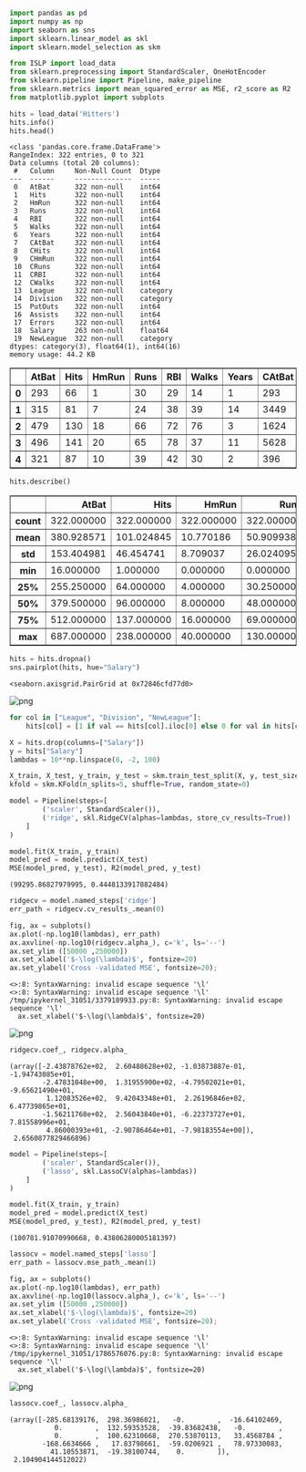 ```python
import pandas as pd
import numpy as np
import seaborn as sns
import sklearn.linear_model as skl
import sklearn.model_selection as skm

from ISLP import load_data
from sklearn.preprocessing import StandardScaler, OneHotEncoder
from sklearn.pipeline import Pipeline, make_pipeline
from sklearn.metrics import mean_squared_error as MSE, r2_score as R2
from matplotlib.pyplot import subplots
```


```python
hits = load_data('Hitters')
hits.info()
hits.head()
```

    <class 'pandas.core.frame.DataFrame'>
    RangeIndex: 322 entries, 0 to 321
    Data columns (total 20 columns):
     #   Column     Non-Null Count  Dtype   
    ---  ------     --------------  -----   
     0   AtBat      322 non-null    int64   
     1   Hits       322 non-null    int64   
     2   HmRun      322 non-null    int64   
     3   Runs       322 non-null    int64   
     4   RBI        322 non-null    int64   
     5   Walks      322 non-null    int64   
     6   Years      322 non-null    int64   
     7   CAtBat     322 non-null    int64   
     8   CHits      322 non-null    int64   
     9   CHmRun     322 non-null    int64   
     10  CRuns      322 non-null    int64   
     11  CRBI       322 non-null    int64   
     12  CWalks     322 non-null    int64   
     13  League     322 non-null    category
     14  Division   322 non-null    category
     15  PutOuts    322 non-null    int64   
     16  Assists    322 non-null    int64   
     17  Errors     322 non-null    int64   
     18  Salary     263 non-null    float64 
     19  NewLeague  322 non-null    category
    dtypes: category(3), float64(1), int64(16)
    memory usage: 44.2 KB





<div>
<style scoped>
    .dataframe tbody tr th:only-of-type {
        vertical-align: middle;
    }

    .dataframe tbody tr th {
        vertical-align: top;
    }

    .dataframe thead th {
        text-align: right;
    }
</style>
<table border="1" class="dataframe">
  <thead>
    <tr style="text-align: right;">
      <th></th>
      <th>AtBat</th>
      <th>Hits</th>
      <th>HmRun</th>
      <th>Runs</th>
      <th>RBI</th>
      <th>Walks</th>
      <th>Years</th>
      <th>CAtBat</th>
      <th>CHits</th>
      <th>CHmRun</th>
      <th>CRuns</th>
      <th>CRBI</th>
      <th>CWalks</th>
      <th>League</th>
      <th>Division</th>
      <th>PutOuts</th>
      <th>Assists</th>
      <th>Errors</th>
      <th>Salary</th>
      <th>NewLeague</th>
    </tr>
  </thead>
  <tbody>
    <tr>
      <th>0</th>
      <td>293</td>
      <td>66</td>
      <td>1</td>
      <td>30</td>
      <td>29</td>
      <td>14</td>
      <td>1</td>
      <td>293</td>
      <td>66</td>
      <td>1</td>
      <td>30</td>
      <td>29</td>
      <td>14</td>
      <td>A</td>
      <td>E</td>
      <td>446</td>
      <td>33</td>
      <td>20</td>
      <td>NaN</td>
      <td>A</td>
    </tr>
    <tr>
      <th>1</th>
      <td>315</td>
      <td>81</td>
      <td>7</td>
      <td>24</td>
      <td>38</td>
      <td>39</td>
      <td>14</td>
      <td>3449</td>
      <td>835</td>
      <td>69</td>
      <td>321</td>
      <td>414</td>
      <td>375</td>
      <td>N</td>
      <td>W</td>
      <td>632</td>
      <td>43</td>
      <td>10</td>
      <td>475.0</td>
      <td>N</td>
    </tr>
    <tr>
      <th>2</th>
      <td>479</td>
      <td>130</td>
      <td>18</td>
      <td>66</td>
      <td>72</td>
      <td>76</td>
      <td>3</td>
      <td>1624</td>
      <td>457</td>
      <td>63</td>
      <td>224</td>
      <td>266</td>
      <td>263</td>
      <td>A</td>
      <td>W</td>
      <td>880</td>
      <td>82</td>
      <td>14</td>
      <td>480.0</td>
      <td>A</td>
    </tr>
    <tr>
      <th>3</th>
      <td>496</td>
      <td>141</td>
      <td>20</td>
      <td>65</td>
      <td>78</td>
      <td>37</td>
      <td>11</td>
      <td>5628</td>
      <td>1575</td>
      <td>225</td>
      <td>828</td>
      <td>838</td>
      <td>354</td>
      <td>N</td>
      <td>E</td>
      <td>200</td>
      <td>11</td>
      <td>3</td>
      <td>500.0</td>
      <td>N</td>
    </tr>
    <tr>
      <th>4</th>
      <td>321</td>
      <td>87</td>
      <td>10</td>
      <td>39</td>
      <td>42</td>
      <td>30</td>
      <td>2</td>
      <td>396</td>
      <td>101</td>
      <td>12</td>
      <td>48</td>
      <td>46</td>
      <td>33</td>
      <td>N</td>
      <td>E</td>
      <td>805</td>
      <td>40</td>
      <td>4</td>
      <td>91.5</td>
      <td>N</td>
    </tr>
  </tbody>
</table>
</div>




```python
hits.describe()
```




<div>
<style scoped>
    .dataframe tbody tr th:only-of-type {
        vertical-align: middle;
    }

    .dataframe tbody tr th {
        vertical-align: top;
    }

    .dataframe thead th {
        text-align: right;
    }
</style>
<table border="1" class="dataframe">
  <thead>
    <tr style="text-align: right;">
      <th></th>
      <th>AtBat</th>
      <th>Hits</th>
      <th>HmRun</th>
      <th>Runs</th>
      <th>RBI</th>
      <th>Walks</th>
      <th>Years</th>
      <th>CAtBat</th>
      <th>CHits</th>
      <th>CHmRun</th>
      <th>CRuns</th>
      <th>CRBI</th>
      <th>CWalks</th>
      <th>PutOuts</th>
      <th>Assists</th>
      <th>Errors</th>
      <th>Salary</th>
    </tr>
  </thead>
  <tbody>
    <tr>
      <th>count</th>
      <td>322.000000</td>
      <td>322.000000</td>
      <td>322.000000</td>
      <td>322.000000</td>
      <td>322.000000</td>
      <td>322.000000</td>
      <td>322.000000</td>
      <td>322.00000</td>
      <td>322.000000</td>
      <td>322.000000</td>
      <td>322.000000</td>
      <td>322.000000</td>
      <td>322.000000</td>
      <td>322.000000</td>
      <td>322.000000</td>
      <td>322.000000</td>
      <td>263.000000</td>
    </tr>
    <tr>
      <th>mean</th>
      <td>380.928571</td>
      <td>101.024845</td>
      <td>10.770186</td>
      <td>50.909938</td>
      <td>48.027950</td>
      <td>38.742236</td>
      <td>7.444099</td>
      <td>2648.68323</td>
      <td>717.571429</td>
      <td>69.490683</td>
      <td>358.795031</td>
      <td>330.118012</td>
      <td>260.239130</td>
      <td>288.937888</td>
      <td>106.913043</td>
      <td>8.040373</td>
      <td>535.925882</td>
    </tr>
    <tr>
      <th>std</th>
      <td>153.404981</td>
      <td>46.454741</td>
      <td>8.709037</td>
      <td>26.024095</td>
      <td>26.166895</td>
      <td>21.639327</td>
      <td>4.926087</td>
      <td>2324.20587</td>
      <td>654.472627</td>
      <td>86.266061</td>
      <td>334.105886</td>
      <td>333.219617</td>
      <td>267.058085</td>
      <td>280.704614</td>
      <td>136.854876</td>
      <td>6.368359</td>
      <td>451.118681</td>
    </tr>
    <tr>
      <th>min</th>
      <td>16.000000</td>
      <td>1.000000</td>
      <td>0.000000</td>
      <td>0.000000</td>
      <td>0.000000</td>
      <td>0.000000</td>
      <td>1.000000</td>
      <td>19.00000</td>
      <td>4.000000</td>
      <td>0.000000</td>
      <td>1.000000</td>
      <td>0.000000</td>
      <td>0.000000</td>
      <td>0.000000</td>
      <td>0.000000</td>
      <td>0.000000</td>
      <td>67.500000</td>
    </tr>
    <tr>
      <th>25%</th>
      <td>255.250000</td>
      <td>64.000000</td>
      <td>4.000000</td>
      <td>30.250000</td>
      <td>28.000000</td>
      <td>22.000000</td>
      <td>4.000000</td>
      <td>816.75000</td>
      <td>209.000000</td>
      <td>14.000000</td>
      <td>100.250000</td>
      <td>88.750000</td>
      <td>67.250000</td>
      <td>109.250000</td>
      <td>7.000000</td>
      <td>3.000000</td>
      <td>190.000000</td>
    </tr>
    <tr>
      <th>50%</th>
      <td>379.500000</td>
      <td>96.000000</td>
      <td>8.000000</td>
      <td>48.000000</td>
      <td>44.000000</td>
      <td>35.000000</td>
      <td>6.000000</td>
      <td>1928.00000</td>
      <td>508.000000</td>
      <td>37.500000</td>
      <td>247.000000</td>
      <td>220.500000</td>
      <td>170.500000</td>
      <td>212.000000</td>
      <td>39.500000</td>
      <td>6.000000</td>
      <td>425.000000</td>
    </tr>
    <tr>
      <th>75%</th>
      <td>512.000000</td>
      <td>137.000000</td>
      <td>16.000000</td>
      <td>69.000000</td>
      <td>64.750000</td>
      <td>53.000000</td>
      <td>11.000000</td>
      <td>3924.25000</td>
      <td>1059.250000</td>
      <td>90.000000</td>
      <td>526.250000</td>
      <td>426.250000</td>
      <td>339.250000</td>
      <td>325.000000</td>
      <td>166.000000</td>
      <td>11.000000</td>
      <td>750.000000</td>
    </tr>
    <tr>
      <th>max</th>
      <td>687.000000</td>
      <td>238.000000</td>
      <td>40.000000</td>
      <td>130.000000</td>
      <td>121.000000</td>
      <td>105.000000</td>
      <td>24.000000</td>
      <td>14053.00000</td>
      <td>4256.000000</td>
      <td>548.000000</td>
      <td>2165.000000</td>
      <td>1659.000000</td>
      <td>1566.000000</td>
      <td>1378.000000</td>
      <td>492.000000</td>
      <td>32.000000</td>
      <td>2460.000000</td>
    </tr>
  </tbody>
</table>
</div>




```python
hits = hits.dropna()
sns.pairplot(hits, hue="Salary")
```




    <seaborn.axisgrid.PairGrid at 0x72846cfd77d0>




    
![png](demo6_2_files/demo6_2_3_1.png)
    



```python
for col in ["League", "Division", "NewLeague"]:
    hits[col] = [1 if val == hits[col].iloc[0] else 0 for val in hits[col]]

X = hits.drop(columns=["Salary"])
y = hits["Salary"]
lambdas = 10**np.linspace(8, -2, 100)
```


```python
X_train, X_test, y_train, y_test = skm.train_test_split(X, y, test_size=0.1, random_state=0)
kfold = skm.KFold(n_splits=5, shuffle=True, random_state=0)
```


```python
model = Pipeline(steps=[
        ('scaler', StandardScaler()),
        ('ridge', skl.RidgeCV(alphas=lambdas, store_cv_results=True))
    ]
)
```


```python
model.fit(X_train, y_train)
model_pred = model.predict(X_test)
MSE(model_pred, y_test), R2(model_pred, y_test)
```




    (99295.86827979995, 0.4448133917882484)




```python
ridgecv = model.named_steps['ridge']
err_path = ridgecv.cv_results_.mean(0)

fig, ax = subplots()
ax.plot(-np.log10(lambdas), err_path)
ax.axvline(-np.log10(ridgecv.alpha_), c='k', ls='--')
ax.set_ylim ([50000 ,250000])
ax.set_xlabel('$-\log(\lambda)$', fontsize=20)
ax.set_ylabel('Cross -validated MSE', fontsize=20);
```

    <>:8: SyntaxWarning: invalid escape sequence '\l'
    <>:8: SyntaxWarning: invalid escape sequence '\l'
    /tmp/ipykernel_31051/3379189933.py:8: SyntaxWarning: invalid escape sequence '\l'
      ax.set_xlabel('$-\log(\lambda)$', fontsize=20)



    
![png](demo6_2_files/demo6_2_8_1.png)
    



```python
ridgecv.coef_, ridgecv.alpha_
```




    (array([-2.43878762e+02,  2.60488628e+02, -1.03873887e-01, -1.94743085e+01,
            -2.47831048e+00,  1.31955900e+02, -4.79502021e+01, -9.65621490e+01,
             1.12083526e+02,  9.42043348e+01,  2.26196846e+02,  6.47739865e+01,
            -1.56211768e+02,  2.56043840e+01, -6.22373727e+01,  7.81558996e+01,
             4.86000393e+01, -2.90786464e+01, -7.98183554e+00]),
     2.6560877829466896)




```python
model = Pipeline(steps=[
        ('scaler', StandardScaler()),
        ('lasso', skl.LassoCV(alphas=lambdas))
    ]
)
```


```python
model.fit(X_train, y_train)
model_pred = model.predict(X_test)
MSE(model_pred, y_test), R2(model_pred, y_test)
```




    (100781.91070990668, 0.43806280005181397)




```python
lassocv = model.named_steps['lasso']
err_path = lassocv.mse_path_.mean(1)

fig, ax = subplots()
ax.plot(-np.log10(lambdas), err_path)
ax.axvline(-np.log10(lassocv.alpha_), c='k', ls='--')
ax.set_ylim ([50000 ,250000])
ax.set_xlabel('$-\log(\lambda)$', fontsize=20)
ax.set_ylabel('Cross -validated MSE', fontsize=20);
```

    <>:8: SyntaxWarning: invalid escape sequence '\l'
    <>:8: SyntaxWarning: invalid escape sequence '\l'
    /tmp/ipykernel_31051/1786576076.py:8: SyntaxWarning: invalid escape sequence '\l'
      ax.set_xlabel('$-\log(\lambda)$', fontsize=20)



    
![png](demo6_2_files/demo6_2_12_1.png)
    



```python
lassocv.coef_, lassocv.alpha_
```




    (array([-285.68139176,  298.36986021,   -0.        ,  -16.64102469,
               0.        ,  132.59353528,  -39.83682438,   -0.        ,
               0.        ,  100.62310668,  270.53870113,   33.4568784 ,
            -168.6634666 ,   17.83798661,  -59.0206921 ,   78.97330083,
              41.10553871,  -19.38100744,    0.        ]),
     2.104904144512022)




```python

```
